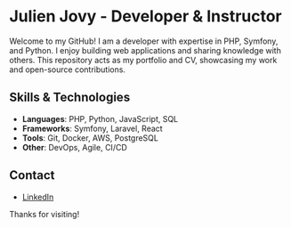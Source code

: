 # Julien Jovy - Developer & Instructor

Welcome to my GitHub! I am a developer with expertise in PHP, Symfony, and Python. I enjoy building web applications and sharing knowledge with others. This repository acts as my portfolio and CV, showcasing my work and open-source contributions.

## Skills & Technologies

- **Languages**: PHP, Python, JavaScript, SQL
- **Frameworks**: Symfony, Laravel, React
- **Tools**: Git, Docker, AWS, PostgreSQL
- **Other**: DevOps, Agile, CI/CD

## Contact

- [LinkedIn](https://www.linkedin.com/in/julienjovy/)

Thanks for visiting!

<!--
**julienjovy/julienjovy** is a ✨ _special_ ✨ repository because its `README.md` (this file) appears on your GitHub profile.

Here are some ideas to get you started:

- 🔭 I’m currently working on ...
- 🌱 I’m currently learning ...
- 👯 I’m looking to collaborate on ...
- 🤔 I’m looking for help with ...
- 💬 Ask me about ...
- 📫 How to reach me: ...
- 😄 Pronouns: ...
- ⚡ Fun fact: ...
-->
